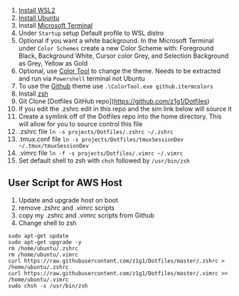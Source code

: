 1. [Install WSL2](https://docs.microsoft.com/en-us/windows/wsl/install)
1. [Install Ubuntu](https://wiki.ubuntu.com/WSL#Ubuntu_on_WSL)
1. Install [Microsoft Terminal](https://github.com/Microsoft/Terminal)
11. Under ```Startup``` setup Default profile to WSL distro
11. Optional if you want a white background. In the Microsoft Terminal under ```Color Schemes``` create a new Color Scheme with: Foreground Black, Background White, Cursor color Grey, and Selection Background as Grey, Yellow as Gold
1. Optional, use [Color Tool](https://github.com/microsoft/terminal/tree/main/src/tools/ColorTool) to change the theme. Needs to be extracted and run via ```Powershell``` terminal not Ubuntu
11. To use the [Github](https://raw.githubusercontent.com/mbadolato/iTerm2-Color-Schemes/master/schemes/Github.itermcolors) theme use ```.\ColorTool.exe github.itermcolors```
1. Install [zsh](https://www.zsh.org/)
1. Git Clone [Dotfiles GitHub repo])https://github.com/z1g1/Dotfiles)
11. If you edit the .zshrc edit in this repo and the sim link below will source it
1. Create a symlink off of the Dotfiles repo into the home directory. This will allow for you to source control this file 
11. .zshrc file ```ln -s projects/Dotfiles/.zshrc ~/.zshrc``` 
11. .tmux.conf file ```ln -s projects/Dotfiles/tmuxSessionDev ~/.tmux/tmuxSessionDev``` 
11. .vimrc file ```ln -f -s projects/Dotfiles/.vimrc ~/.vimrc``` 
1. Set default shell to zsh with ```chsh``` followed by ```/usr/bin/zsh```



## User Script for AWS Host 
1. Update and upgrade host on boot
1. remove .zshrc and .vimrc scripts
1. copy my .zshrc and .vimrc scripts from Github
1. Change shell to zsh

```
sudo apt-get update
sudo apt-get upgrade -y
rm /home/ubuntu/.zshrc
rm /home/ubuntu/.vimrc
curl https://raw.githubusercontent.com/z1g1/Dotfiles/master/.zshrc > /home/ubuntu/.zshrc
curl https://raw.githubusercontent.com/z1g1/Dotfiles/master/.vimrc >> /home/ubuntu/.vimrc
sudo chsh -s /usr/bin/zsh
```